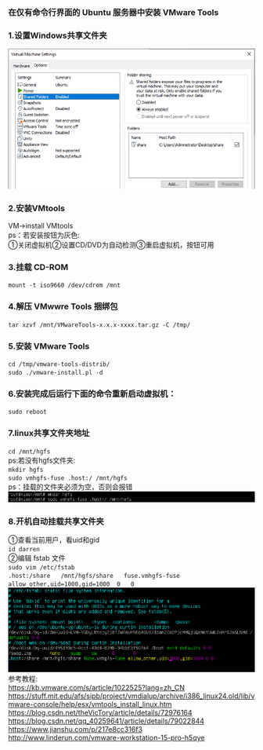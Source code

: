 ### 在仅有命令行界面的 Ubuntu 服务器中安装 VMware Tools
### 1.设置Windows共享文件夹
![share](../assets/VMWare/share.png)  
### 2.安装VMtools
VM→install VMtools  
ps：若安装按钮为灰色:  
①关闭虚拟机②设置CD/DVD为自动检测③重启虚拟机，按钮可用
### 3.挂载 CD-ROM
`mount -t iso9660 /dev/cdrom /mnt`
### 4.解压 VMwwre Tools 捆绑包
`tar xzvf /mnt/VMwareTools-x.x.x-xxxx.tar.gz -C /tmp/`
### 5.安装 VMware Tools
`cd /tmp/vmware-tools-distrib/`  
`sudo ./vmware-install.pl -d`
### 6.安装完成后运行下面的命令重新启动虚拟机：
`sudo reboot`
### 7.linux共享文件夹地址
`cd /mnt/hgfs`  
ps:若没有hgfs文件夹:  
`mkdir hgfs`  
`sudo vmhgfs-fuse .host:/ /mnt/hgfs`  
ps：挂载的文件夹必须为空，否则会报错
![share](../assets/VMWare/mount-4.png)  
### 8.开机自动挂载共享文件夹
①查看当前用户，看uid和gid    
`id darren`   
②编辑 fstab 文件  
`sudo vim /etc/fstab`  
`.host:/share   /mnt/hgfs/share   fuse.vmhgfs-fuse   allow_other,uid=1000,gid=1000  0   0`  
![share](../assets/VMWare/host.png)   
参考教程:  
https://kb.vmware.com/s/article/1022525?lang=zh_CN  
https://stuff.mit.edu/afs/sipb/project/vmdialup/archive/i386_linux24.old/lib/vmware-console/help/esx/vmtools_install_linux.htm  
https://blog.csdn.net/theVicTory/article/details/72976164  
https://blog.csdn.net/qq_40259641/article/details/79022844  
https://www.jianshu.com/p/217e8cc316f3  
http://www.linderun.com/vmware-workstation-15-pro-h5qye
